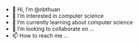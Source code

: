 - 👋 Hi, I’m @nbthuan
- 👀 I’m interested in computer science
- 🌱 I’m currently learning about computer science
- 💞️ I’m looking to collaborate on ...
- 📫 How to reach me ...

<!---
nbthuan/nbthuan is a ✨ special ✨ repository because its `README.md` (this file) appears on your GitHub profile.
You can click the Preview link to take a look at your changes.
--->
